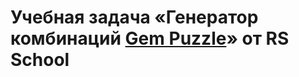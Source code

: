 # Учебная задача «Генератор комбинаций [Gem Puzzle](https://ru.wikipedia.org/wiki/Игра_в_15)» от RS School
